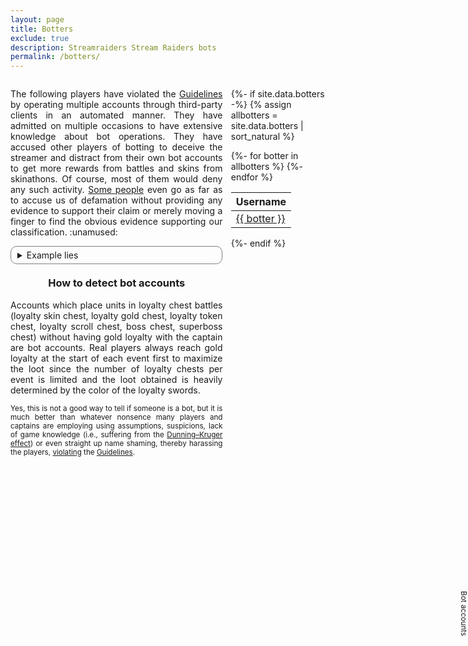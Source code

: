 ```yaml
---
layout: page
title: Botters
exclude: true
description: Streamraiders Stream Raiders bots
permalink: /botters/
---
```

<style>
  details {
    border: solid 1px gray;
    padding-left: 10px;
    border-radius: 10px;
    padding-right: 10px;
    padding-top: 5px;
    padding-bottom: 5px;
    user-select: none;
    text-align: initial;
  }
  .dataTables_wrapper .dataTables_paginate .paginate_button
  {
    min-width: 0.2em !important;
    padding:.1em .1em !important;
  }
</style>

<div style="display:flex">
<div style="flex:1; margin-right:10pt">

<p style="text-align:justify">The following players have violated the <a href="https://captain.tv/guidelines" target="_blank" rel="noopener noreferrer">Guidelines</a> by operating multiple accounts through third-party clients in an automated manner. They have admitted on multiple occasions to have extensive knowledge about bot operations. They have accused other players of botting to deceive the streamer and distract from their own bot accounts to get more rewards from battles and skins from skinathons. Of course, most of them would deny any such activity. <a href="https://twitter.com/Vincent_Ntp/status/1640960446898515968" target="_blank" rel="noopener noreferrer">Some people</a> even go as far as to accuse us of defamation without providing any evidence to support their claim or merely moving a finger to find the obvious evidence supporting our classification. :unamused:</p>

<details>
	<summary>Example lies</summary>
	<details>
		<summary>Tzepiboo</summary>
		<p style="font-size:smaller">In Treecle's channel on 25/09/2022:</p><blockquote>Yeah the bots like to inflate treecle's enemy count and then abandon her for loyalty chests</blockquote>
		<p style="font-size:smaller">In ShanChan's channel on 24/10/2022:</p><blockquote>They even had the nerve to claim I have extensive knowledge of botting and brag about it, which I don't</blockquote>
	</details>
	<details>
		<summary>L0ne_Hermit</summary>
    <p style="font-size:smaller">In byeol_rl's channel on 17/07/2022:</p><blockquote>Omg why the bots came after i placed my unit :rofl:</blockquote>
    <p style="font-size:smaller">In Teddiosg's channel on 19/07/2022:</p><blockquote>The bot problem</blockquote>
    <p style="font-size:smaller">In xsubcube's channel on 28/07/2022:</p><blockquote>i think the botter is here also</blockquote>
    <p style="font-size:smaller">In byeol_rl's channel on 30/07/2022:</p><blockquote>wah these bot armies</blockquote>
    <p style="font-size:smaller">In Teddiosg's channel on 03/02/2023:</p><blockquote>i still dunno why i was in the botter list</blockquote>
	</details>
</details>

<!-- <p style="font-size:larger"><b>Thanks to all players who report botting activity (including factual evidence) to us directly, helping keeping this list up-to-date!</b></p> -->

<h3 style="text-align:center; margin-top:15pt">How to detect bot accounts</h3>
<p style="text-align:justify">Accounts which place units in loyalty chest battles (loyalty skin chest, loyalty gold chest, loyalty token chest, loyalty scroll chest, boss chest, superboss chest) without having gold loyalty with the captain are bot accounts. Real players always reach gold loyalty at the start of each event first to maximize the loot since the number of loyalty chests per event is limited and the loot obtained is heavily determined by the color of the loyalty swords.</p>
<p style="font-size:smaller; text-align:justify">Yes, this is not a good way to tell if someone is a bot, but it is much better than whatever nonsence many players and captains are employing using assumptions, suspicions, lack of game knowledge (i.e., suffering from the <a href="https://en.wikipedia.org/wiki/Dunning-Kruger_effect" target="_blank" rel="noopener noreferrer">Dunning–Kruger effect</a>) or even straight up name shaming, thereby harassing the players, <a href="/violators/" rel="noopener noreferrer">violating</a> the <a href="https://captain.tv/guidelines" target="_blank" rel="noopener noreferrer">Guidelines</a>.</p>

</div>
<input class="tab-shifter" id="tab-shifter" type="checkbox" style="opacity:0; position:absolute; right:0px; top:25%;"  />
<label for="tab-shifter" style="position:absolute; right:0px; top:25%; z-index:1; cursor:pointer; font-size:smaller; text-align:center; writing-mode:vertical-lr; user-select:none;">Bot accounts</label>
<div class="shifter" style="flex:0 30%; position:relative; overflow:hidden">
<div class="main-content" style="width:100%">

{%- if site.data.botters -%}
{% assign allbotters = site.data.botters | sort_natural %}
<table id="botters-table">
  <thead>
    <tr>
      <th>Username</th>
    </tr>
  </thead>
{%- for botter in allbotters %}
  <tr><td><a href="https://docs.google.com/forms/d/e/1FAIpQLScMww5NMZzZLDgQnmrCSlQ-yL_l6qTrBEDxwwOds47_h10-hQ/viewform?entry.493095195=Cheating%2FAutomating%2FExploiting&entry.1613546988={{ botter }}&entry.1606568074=-" target="_blank" rel="noopener noreferrer">{{ botter }}</a></td></tr>
{%- endfor %}
</table>

{%- endif %}
</div>
<div class="overlay-content" style="position:absolute; z-index:1; transition:0.6s; top:0%; left:100%; background:#fff; width:100%">

<p style="font-size:x-small; text-align:justify">We offered CTV advanced bot detection tools but instead got counteroffered with a read-only access to the players database without any NDA restrictions under the premise that they could not care less about enforcing the <a href="https://captain.tv/guidelines" target="_blank" rel="noopener noreferrer">Guidelines</a> at the moment.</p>
<p style="font-size:x-small; text-align:justify">Below is a sample of confirmed bot accounts. These aren't even trying to behave like humans. If you see your name here you should request a refund from your bot's lousy developer.</p>

{% if site.data.bots -%}

<table id="bots-table">
  <thead>
    <tr>
      <th>Username</th>
    </tr>
  </thead>
{%- assign totalShown = 0 -%}
{%- assign cutoffTS = 'today' | date:'%s' | minus:3456000 -%}
{%- for bot in site.data.bots -%}
  {%- assign shouldShow = false -%}
  {%- for entry in bot[1].activity -%}
    {%- assign activityStart = entry[0] | date:'%s' | plus:0 -%}
    {%- assign activityEnd = entry[1] | date:'%s' | plus:0 -%}
    {%- comment -%}
    Workarounds for recorded intervals of 7 or more days
    {%- endcomment -%}
    {%- if activityStart >= 1658448000 and activityStart <= 1659139200 and activityEnd >= 1658448000 and activityEnd <= 1659139200 -%}
      <!--{{ bot[0] }} {{ bot[1].userName }} {{ entry[0] }} {{ entry[1] }} 1-->
    {%- elsif activityStart >= 1660867200 and activityStart <= 1661558400 and activityEnd >= 1660867200 and activityEnd <= 1661558400 -%}
      <!--{{ bot[0] }} {{ bot[1].userName }} {{ entry[0] }} {{ entry[1] }} 2-->
    {%- elsif activityStart >= 1662076800 and activityStart <= 1662768000 and activityEnd >= 1662076800 and activityEnd <= 1662768000 -%}
      <!--{{ bot[0] }} {{ bot[1].userName }} {{ entry[0] }} {{ entry[1] }} 3-->
    {%- elsif activityStart >= 1665705600 and activityStart <= 1666396800 and activityEnd >= 1665705600 and activityEnd <= 1666396800 -%}
      <!--{{ bot[0] }} {{ bot[1].userName }} {{ entry[0] }} {{ entry[1] }} 4-->
    {%- elsif activityStart >= 1666915200 and activityStart <= 1667606400 and activityEnd >= 1666915200 and activityEnd <= 1667606400 -%}
      <!--{{ bot[0] }} {{ bot[1].userName }} {{ entry[0] }} {{ entry[1] }} 5-->
    {%- elsif activityStart >= 1667520000 and activityStart <= 1668211200 and activityEnd >= 1667520000 and activityEnd <= 1668211200 -%}
      <!--{{ bot[0] }} {{ bot[1].userName }} {{ entry[0] }} {{ entry[1] }} 6-->
    {%- elsif activityStart >= 1668729600 and activityStart <= 1669420800 and activityEnd >= 1668729600 and activityEnd <= 1669420800 -%}
      <!--{{ bot[0] }} {{ bot[1].userName }} {{ entry[0] }} {{ entry[1] }} 7-->
    {%- elsif activityStart >= 1671667200 and activityStart <= 1673049600 and activityEnd >= 1671667200 and activityEnd <= 1673049600 -%}
      <!--{{ bot[0] }} {{ bot[1].userName }} {{ entry[0] }} {{ entry[1] }} 8-->
    {%- elsif activityStart >= 1674777600 and activityStart <= 1675468800 and activityEnd >= 1674777600 and activityEnd <= 1675468800 -%}
      <!--{{ bot[0] }} {{ bot[1].userName }} {{ entry[0] }} {{ entry[1] }} 9-->
    {%- elsif activityStart >= 1677196800 and activityStart <= 1677888000 and activityEnd >= 1677196800 and activityEnd <= 1677888000 -%}
      <!--{{ bot[0] }} {{ bot[1].userName }} {{ entry[0] }} {{ entry[1] }} 10-->
    {%- elsif activityStart >= 1677801600 and activityStart <= 1678492800 and activityEnd >= 1677801600 and activityEnd <= 1678492800 -%}
      <!--{{ bot[0] }} {{ bot[1].userName }} {{ entry[0] }} {{ entry[1] }} 11-->
    {%- elsif activityStart >= 1679529600 and activityStart <= 1680307200 and activityEnd >= 1679529600 and activityEnd <= 1680307200 -%}
      <!--{{ bot[0] }} {{ bot[1].userName }} {{ entry[0] }} {{ entry[1] }} 12-->
    {%- elsif activityStart >= 1682035200 and activityStart <= 1682726400 and activityEnd >= 1682035200 and activityEnd <= 1682726400 -%}
      <!--{{ bot[0] }} {{ bot[1].userName }} {{ entry[0] }} {{ entry[1] }} 13-->
    {%- elsif activityStart >= 1684454400 and activityStart <= 1685232000 and activityEnd >= 1684454400 and activityEnd <= 1685232000 -%}
      <!--{{ bot[0] }} {{ bot[1].userName }} {{ entry[0] }} {{ entry[1] }} 14-->
    {%- elsif activityStart >= 1686787200 and activityStart <= 1687564800 and activityEnd >= 1686787200 and activityEnd <= 1687564800 -%}
      <!--{{ bot[0] }} {{ bot[1].userName }} {{ entry[0] }} {{ entry[1] }} 15-->
    {%- elsif activityStart >= 1689120000 and activityStart <= 1689984000 and activityEnd >= 1689120000 and activityEnd <= 1689984000 -%}
      <!--{{ bot[0] }} {{ bot[1].userName }} {{ entry[0] }} {{ entry[1] }} 16-->
    {%- else -%}
      {%- if activityEnd > cutoffTS -%}
        {%- assign shouldShow = true -%}
      {%- endif -%}
    {%- endif -%}
  {%- endfor -%}
  {%- if shouldShow %}
  <tr><td><a href="https://docs.google.com/forms/d/e/1FAIpQLScMww5NMZzZLDgQnmrCSlQ-yL_l6qTrBEDxwwOds47_h10-hQ/viewform?entry.493095195=Cheating%2FAutomating%2FExploiting&entry.1613546988={{ bot[1].userName }}&entry.1606568074=-" target="_blank" rel="noopener noreferrer">{{ bot[1].userName }}</a>
    {%- assign totalShown = totalShown | plus:1 -%}
</td></tr>
  {%- endif -%}
{%- endfor %}
</table>
<!--{{totalShown}}-->

{%- endif %}
</div>

<script type="text/javascript" src="https://code.jquery.com/jquery-3.6.0.min.js"></script>
<script type="text/javascript" src="https://cdn.datatables.net/1.11.5/js/jquery.dataTables.min.js"></script>
<script type="text/javascript">
  (function() {
    let table1 = new DataTable('#botters-table', {
        "info": false,
        "paging": false,
        "ordering": false,
        "scrollY": 425,
        "scrollCollapse": true
    });
    let table2 = new DataTable('#bots-table', {
        "info": false,
        "paging": false,
        "scrollY": 290,
        "orderFixed": [ 0, 'asc' ]
    });
  })();
</script>

</div>
</div>
